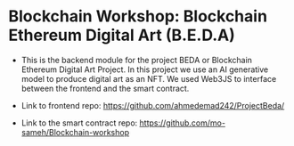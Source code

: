 # Blockchain Workshop: Blockchain Ethereum Digital Art (B.E.D.A)

* This is the backend module for the project BEDA or Blockchain Ethereum Digital Art Project. In this project we use an AI generative model to produce digital art as an NFT. 
We used Web3JS to interface between the frontend and the smart contract.

* Link to frontend repo: https://github.com/ahmedemad242/ProjectBeda/
* Link to the smart contract repo: https://github.com/mo-sameh/Blockchain-workshop
